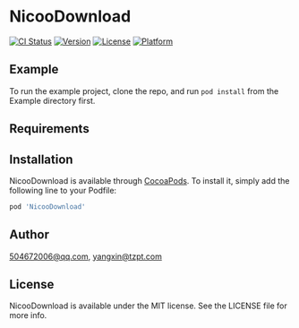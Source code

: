 # NicooDownload

[![CI Status](https://img.shields.io/travis/504672006@qq.com/NicooDownload.svg?style=flat)](https://travis-ci.org/504672006@qq.com/NicooDownload)
[![Version](https://img.shields.io/cocoapods/v/NicooDownload.svg?style=flat)](https://cocoapods.org/pods/NicooDownload)
[![License](https://img.shields.io/cocoapods/l/NicooDownload.svg?style=flat)](https://cocoapods.org/pods/NicooDownload)
[![Platform](https://img.shields.io/cocoapods/p/NicooDownload.svg?style=flat)](https://cocoapods.org/pods/NicooDownload)

## Example

To run the example project, clone the repo, and run `pod install` from the Example directory first.

## Requirements

## Installation

NicooDownload is available through [CocoaPods](https://cocoapods.org). To install
it, simply add the following line to your Podfile:

```ruby
pod 'NicooDownload'
```

## Author

504672006@qq.com, yangxin@tzpt.com

## License

NicooDownload is available under the MIT license. See the LICENSE file for more info.
